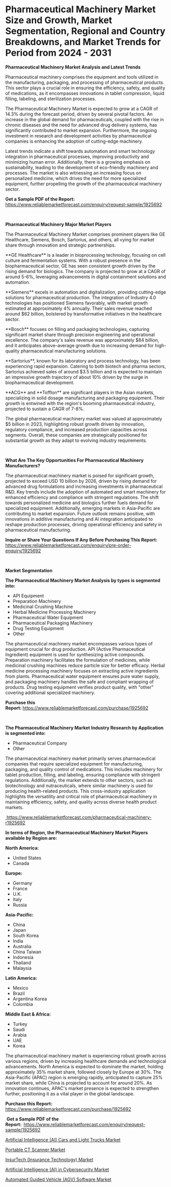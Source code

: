 <p><h1>Pharmaceutical Machinery Market Size and Growth, Market Segmentation, Regional and Country Breakdowns, and Market Trends for Period from 2024 -  2031</h1></p><p><strong>Pharmaceutical Machinery Market Analysis and Latest Trends</strong></p>
<p><p>Pharmaceutical machinery comprises the equipment and tools utilized in the manufacturing, packaging, and processing of pharmaceutical products. This sector plays a crucial role in ensuring the efficiency, safety, and quality of medications, as it encompasses innovations in tablet compression, liquid filling, labeling, and sterilization processes.</p><p>The Pharmaceutical Machinery Market is expected to grow at a CAGR of 14.3% during the forecast period, driven by several pivotal factors. An increase in the global demand for pharmaceuticals, coupled with the rise in chronic diseases and the need for advanced drug delivery systems, has significantly contributed to market expansion. Furthermore, the ongoing investment in research and development activities by pharmaceutical companies is enhancing the adoption of cutting-edge machinery.</p><p>Latest trends indicate a shift towards automation and smart technology integration in pharmaceutical processes, improving productivity and minimizing human error. Additionally, there is a growing emphasis on sustainability, leading to the development of eco-friendly machinery and processes. The market is also witnessing an increasing focus on personalized medicine, which drives the need for more specialized equipment, further propelling the growth of the pharmaceutical machinery sector.</p></p>
<p><strong>Get a Sample PDF of the Report:&nbsp;</strong> <a href="https://www.reliablemarketforecast.com/enquiry/request-sample/1925692?utm_campaign=1724&utm_medium=2&utm_source=Github&utm_content=ia&utm_term=24102024&utm_id=pharmaceutical-machinery">https://www.reliablemarketforecast.com/enquiry/request-sample/1925692</a></p>
<p>&nbsp;</p>
<p><strong>Pharmaceutical Machinery Major Market Players</strong></p>
<p><p>The Pharmaceutical Machinery Market comprises prominent players like GE Healthcare, Siemens, Bosch, Sartorius, and others, all vying for market share through innovation and strategic partnerships.</p><p>**GE Healthcare** is a leader in bioprocessing technology, focusing on cell culture and fermentation systems. With a robust presence in the biopharmaceutical sector, GE has seen consistent growth driven by the rising demand for biologics. The company is projected to grow at a CAGR of around 5-6%, leveraging advancements in digital containment solutions and automation.</p><p>**Siemens** excels in automation and digitalization, providing cutting-edge solutions for pharmaceutical production. The integration of Industry 4.0 technologies has positioned Siemens favorably, with market growth estimated at approximately 4% annually. Their sales revenue reached around $62 billion, bolstered by transformative initiatives in the healthcare sector.</p><p>**Bosch** focuses on filling and packaging technologies, capturing significant market share through precision engineering and operational excellence. The company's sales revenue was approximately $84 billion, and it anticipates above-average growth due to increasing demand for high-quality pharmaceutical manufacturing solutions.</p><p>**Sartorius**, known for its laboratory and process technology, has been experiencing rapid expansion. Catering to both biotech and pharma sectors, Sartorius achieved sales of around $3.5 billion and is expected to maintain an impressive growth trajectory of about 10% driven by the surge in biopharmaceutical development.</p><p>**ACG** and **Tofflon** are significant players in the Asian markets, specializing in solid dosage manufacturing and packaging equipment. Their growth is entwined with the region's booming pharmaceutical industry, projected to sustain a CAGR of 7-8%.</p><p>The global pharmaceutical machinery market was valued at approximately $5 billion in 2023, highlighting robust growth driven by innovation, regulatory compliance, and increased production capacities across segments. Overall, these companies are strategically positioned for substantial growth as they adapt to evolving industry requirements.</p></p>
<p>&nbsp;</p>
<p><strong>What Are The Key Opportunities For Pharmaceutical Machinery Manufacturers?</strong></p>
<p><p>The pharmaceutical machinery market is poised for significant growth, projected to exceed USD 10 billion by 2026, driven by rising demand for advanced drug formulations and increasing investments in pharmaceutical R&D. Key trends include the adoption of automated and smart machinery for enhanced efficiency and compliance with stringent regulations. The shift towards personalized medicine and biologics further fuels demand for specialized equipment. Additionally, emerging markets in Asia-Pacific are contributing to market expansion. Future outlook remains positive, with innovations in additive manufacturing and AI integration anticipated to reshape production processes, driving operational efficiency and safety in pharmaceutical manufacturing.</p></p>
<p><strong>Inquire or Share Your Questions If Any Before Purchasing This Report:</strong> <a href="https://www.reliablemarketforecast.com/enquiry/pre-order-enquiry/1925692?utm_campaign=1724&utm_medium=2&utm_source=Github&utm_content=ia&utm_term=24102024&utm_id=pharmaceutical-machinery">https://www.reliablemarketforecast.com/enquiry/pre-order-enquiry/1925692</a></p>
<p>&nbsp;</p>
<p><strong>Market Segmentation</strong></p>
<p><strong>The Pharmaceutical Machinery Market Analysis by types is segmented into:</strong></p>
<p><ul><li>API Equipment</li><li>Preparation Machinery</li><li>Medicinal Crushing Machine</li><li>Herbal Medicine Processing Machinery</li><li>Pharmaceutical Water Equipment</li><li>Pharmaceutical Packaging Machinery</li><li>Drug Testing Equipment</li><li>Other</li></ul></p>
<p><p>The pharmaceutical machinery market encompasses various types of equipment crucial for drug production. API (Active Pharmaceutical Ingredient) equipment is used for synthesizing active compounds. Preparation machinery facilitates the formulation of medicines, while medicinal crushing machines reduce particle size for better efficacy. Herbal medicine processing machinery focuses on extracting active ingredients from plants. Pharmaceutical water equipment ensures pure water supply, and packaging machinery handles the safe and compliant wrapping of products. Drug testing equipment verifies product quality, with "other" covering additional specialized machinery.</p></p>
<p><strong>Purchase this Report:&nbsp;</strong><a href="https://www.reliablemarketforecast.com/purchase/1925692?utm_campaign=1724&utm_medium=2&utm_source=Github&utm_content=ia&utm_term=24102024&utm_id=pharmaceutical-machinery">https://www.reliablemarketforecast.com/purchase/1925692</a></p>
<p>&nbsp;</p>
<p><strong>The Pharmaceutical Machinery Market Industry Research by Application is segmented into:</strong></p>
<p><ul><li>Pharmaceutical Company</li><li>Other</li></ul></p>
<p><p>The pharmaceutical machinery market primarily serves pharmaceutical companies that require specialized equipment for manufacturing, packaging, and quality control of medications. This includes machinery for tablet production, filling, and labeling, ensuring compliance with stringent regulations. Additionally, the market extends to other sectors, such as biotechnology and nutraceuticals, where similar machinery is used for producing health-related products. This cross-industry application highlights the versatility and critical role of pharmaceutical machinery in maintaining efficiency, safety, and quality across diverse health product markets.</p></p>
<p><a href="https://www.reliablemarketforecast.com/pharmaceutical-machinery-r1925692?utm_campaign=1724&utm_medium=2&utm_source=Github&utm_content=ia&utm_term=24102024&utm_id=pharmaceutical-machinery">&nbsp;https://www.reliablemarketforecast.com/pharmaceutical-machinery-r1925692</a></p>
<p><strong>In terms of Region, the Pharmaceutical Machinery Market Players available by Region are:</strong></p>
<p>
    <p> <strong> North America: </strong>
        <ul>
            <li>United States</li>
            <li>Canada</li>
        </ul>
        </p> 
    <p> <strong> Europe: </strong>
        <ul>
            <li>Germany</li>
            <li>France</li>
            <li>U.K.</li>
            <li>Italy</li>
            <li>Russia</li>
        </ul>
        </p> 
    <p> <strong> Asia-Pacific: </strong>
        <ul>
            <li>China</li>
            <li>Japan</li>
            <li>South Korea</li>
            <li>India</li>
            <li>Australia</li>
            <li>China Taiwan</li>
            <li>Indonesia</li>
            <li>Thailand</li>
            <li>Malaysia</li>
        </ul>
        </p> 
    <p> <strong> Latin America: </strong>
        <ul>
            <li>Mexico</li>
            <li>Brazil</li>
            <li>Argentina Korea</li>
            <li>Colombia</li>
        </ul>
        </p> 
    <p> <strong> Middle East & Africa: </strong>
        <ul>
            <li>Turkey</li>
            <li>Saudi</li>
            <li>Arabia</li>
            <li>UAE</li>
            <li>Korea</li>
        </ul>
    </p>
    </p>
<p><p>The pharmaceutical machinery market is experiencing robust growth across various regions, driven by increasing healthcare demands and technological advancements. North America is expected to dominate the market, holding approximately 35% market share, followed closely by Europe at 30%. The Asia-Pacific (APAC) region is emerging rapidly, anticipated to capture 25% market share, while China is projected to account for around 20%. As innovation continues, APAC's market presence is expected to strengthen further, positioning it as a vital player in the global landscape.</p></p>
<p><strong>Purchase this Report: </strong><a href="https://www.reliablemarketforecast.com/purchase/1925692?utm_campaign=1724&utm_medium=2&utm_source=Github&utm_content=ia&utm_term=24102024&utm_id=pharmaceutical-machinery">https://www.reliablemarketforecast.com/purchase/1925692</a></p>
<p>&nbsp;<strong>Get a Sample PDF of the Report:&nbsp;&nbsp;</strong><a href="https://www.reliablemarketforecast.com/enquiry/request-sample/1925692?utm_campaign=1724&utm_medium=2&utm_source=Github&utm_content=ia&utm_term=24102024&utm_id=pharmaceutical-machinery">https://www.reliablemarketforecast.com/enquiry/request-sample/1925692</a></p>
<p><strong></strong></p>
<p><p><a href="https://www.linkedin.com/pulse/artificial-intelligence-ai-cars-light-trucks-market-navigating-9sl5f?utm_campaign=1724&utm_medium=2&utm_source=Github&utm_content=ia&utm_term=24102024&utm_id=pharmaceutical-machinery">Artificial Intelligence (AI) Cars and Light Trucks Market</a></p><p><a href="https://github.com/DianaWilson796/Market-Research-Report-List-1/blob/main/portable-ct-scanner-market.md?utm_campaign=1724&utm_medium=2&utm_source=Github&utm_content=ia&utm_term=24102024&utm_id=pharmaceutical-machinery">Portable CT Scanner Market</a></p><p><a href="https://www.linkedin.com/pulse/global-insurtech-insurance-technology-market-focus-product-2hxzf?utm_campaign=1724&utm_medium=2&utm_source=Github&utm_content=ia&utm_term=24102024&utm_id=pharmaceutical-machinery">InsurTech (Insurance Technology) Market</a></p><p><a href="https://www.linkedin.com/pulse/regulatory-landscape-its-influence-global-artificial-intelligence-yfvzf?utm_campaign=1724&utm_medium=2&utm_source=Github&utm_content=ia&utm_term=24102024&utm_id=pharmaceutical-machinery">Artificial Intelligence (AI) in Cybersecurity Market</a></p><p><a href="https://www.linkedin.com/pulse/automated-guided-vehicle-agv-software-market-transformation-gk7lf?utm_campaign=1724&utm_medium=2&utm_source=Github&utm_content=ia&utm_term=24102024&utm_id=pharmaceutical-machinery">Automated Guided Vehicle (AGV) Software Market</a></p></p>